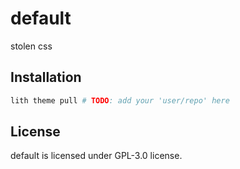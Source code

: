 # default
stolen css

## Installation
```bash
lith theme pull # TODO: add your 'user/repo' here
```

## License
default is licensed under GPL-3.0 license.
